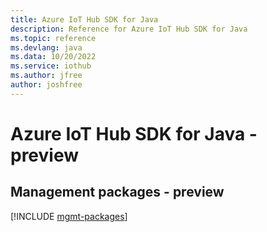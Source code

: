 ```yaml
---
title: Azure IoT Hub SDK for Java
description: Reference for Azure IoT Hub SDK for Java
ms.topic: reference
ms.devlang: java
ms.data: 10/20/2022
ms.service: iothub
ms.author: jfree
author: joshfree
---
```

# Azure IoT Hub SDK for Java - preview

## Management packages - preview
[!INCLUDE [mgmt-packages](iot-hub-mgmt-index.md)]